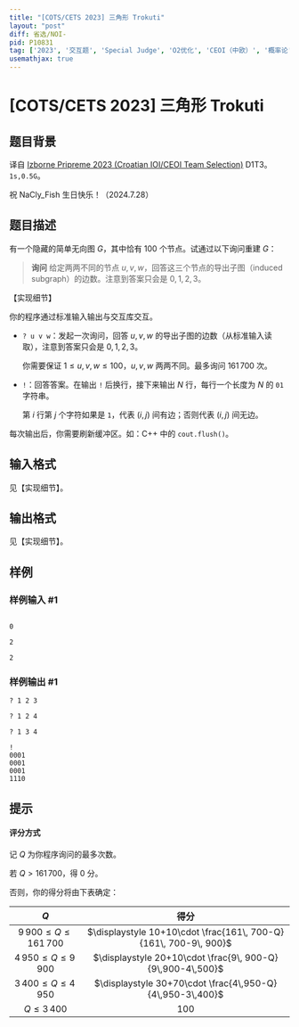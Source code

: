 ```yaml
---
title: "[COTS/CETS 2023] 三角形 Trokuti"
layout: "post"
diff: 省选/NOI-
pid: P10831
tag: ['2023', '交互题', 'Special Judge', 'O2优化', 'CEOI（中欧）', '概率论', '随机化', 'COCI（克罗地亚）']
usemathjax: true
---
```


# [COTS/CETS 2023] 三角形 Trokuti
## 题目背景

译自 [Izborne Pripreme 2023 (Croatian IOI/CEOI Team Selection)](https://hsin.hr/pripreme2023/) D1T3。$\texttt{1s,0.5G}$。

祝 NaCly_Fish 生日快乐！（2024.7.28）
## 题目描述

有一个隐藏的简单无向图 $G$，其中恰有 $100$ 个节点。试通过以下询问重建 $G$：

> **询问** 给定两两不同的节点 $u,v,w$，回答这三个节点的导出子图（induced subgraph）的边数。注意到答案只会是 $0,1,2,3$。

【实现细节】

你的程序通过标准输入输出与交互库交互。

- $\texttt{? u v w}$：发起一次询问，回答 $u,v,w$ 的导出子图的边数（从标准输入读取），注意到答案只会是 $0,1,2,3$。

    你需要保证 $1\le u,v,w\le 100$，$u,v,w$ 两两不同。最多询问 $161\, 700$ 次。
- $\texttt{!}$：回答答案。在输出 $\texttt{!}$ 后换行，接下来输出 $N$ 行，每行一个长度为 $N$ 的 $\texttt{01}$ 字符串。

    第 $i$ 行第 $j$ 个字符如果是 $\texttt{1}$，代表 $(i,j)$ 间有边；否则代表 $(i,j)$ 间无边。

每次输出后，你需要刷新缓冲区。如：C++ 中的 `cout.flush()`。

## 输入格式

见【实现细节】。
## 输出格式

见【实现细节】。
## 样例

### 样例输入 #1
```

0

2

2
```
### 样例输出 #1
```
? 1 2 3

? 1 2 4

? 1 3 4

!
0001
0001
0001
1110
```
## 提示


#### 评分方式

记 $Q$ 为你程序询问的最多次数。

若 $Q\gt 161\, 700$，得 $0$ 分。

否则，你的得分将由下表确定：

| $Q$ | 得分 |
|:-----:|:------:|
| $9\, 900\le Q\le 161\, 700$  | $\displaystyle 10+10\cdot \frac{161\, 700-Q}{161\, 700-9\, 900}$  | 
| $4\, 950 \le Q\le 9\, 900$  | $\displaystyle 20+10\cdot \frac{9\, 900-Q}{9\,900-4\,500}$  |
| $3\, 400\le Q\le 4\, 950$  | $\displaystyle 30+70\cdot \frac{4\,950-Q}{4\,950-3\,400}$  |
| $Q\le 3\, 400$  | $100$  |


